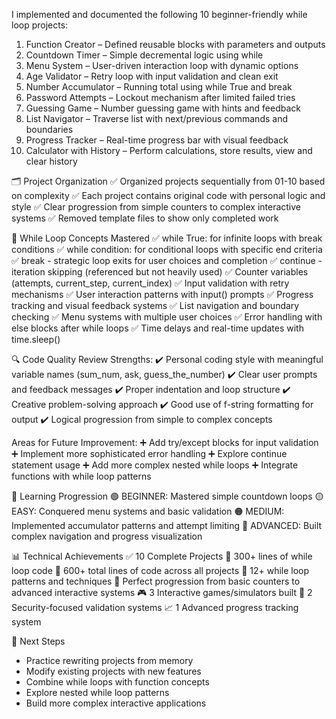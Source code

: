 I implemented and documented the following 10 beginner-friendly while loop projects:

1. Function Creator – Defined reusable blocks with parameters and outputs
2. Countdown Timer – Simple decremental logic using while
3. Menu System – User-driven interaction loop with dynamic options
4. Age Validator – Retry loop with input validation and clean exit
5. Number Accumulator – Running total using while True and break
6. Password Attempts – Lockout mechanism after limited failed tries
7. Guessing Game – Number guessing game with hints and feedback
8. List Navigator – Traverse list with next/previous commands and boundaries
9. Progress Tracker – Real-time progress bar with visual feedback
10. Calculator with History – Perform calculations, store results, view and clear history

🗂 Project Organization
✅ Organized projects sequentially from 01-10 based on complexity
✅ Each project contains original code with personal logic and style
✅ Clear progression from simple counters to complex interactive systems
✅ Removed template files to show only completed work

🧠 While Loop Concepts Mastered
✅ while True: for infinite loops with break conditions
✅ while condition: for conditional loops with specific end criteria
✅ break - strategic loop exits for user choices and completion
✅ continue - iteration skipping (referenced but not heavily used)
✅ Counter variables (attempts, current_step, current_index)
✅ Input validation with retry mechanisms
✅ User interaction patterns with input() prompts
✅ Progress tracking and visual feedback systems
✅ List navigation and boundary checking
✅ Menu systems with multiple user choices
✅ Error handling with else blocks after while loops
✅ Time delays and real-time updates with time.sleep()

🔍 Code Quality Review
Strengths:
✔️ Personal coding style with meaningful variable names (sum_num, ask, guess_the_number)
✔️ Clear user prompts and feedback messages
✔️ Proper indentation and loop structure
✔️ Creative problem-solving approach
✔️ Good use of f-string formatting for output
✔️ Logical progression from simple to complex concepts

Areas for Future Improvement:
➕ Add try/except blocks for input validation
➕ Implement more sophisticated error handling
➕ Explore continue statement usage
➕ Add more complex nested while loops
➕ Integrate functions with while loop patterns

🎯 Learning Progression
🟢 BEGINNER: Mastered simple countdown loops
🟡 EASY: Conquered menu systems and basic validation
🟠 MEDIUM: Implemented accumulator patterns and attempt limiting
🔴 ADVANCED: Built complex navigation and progress visualization

📊 Technical Achievements
✅ 10 Complete Projects
🧠 300+ lines of while loop code
🧠 600+ total lines of code across all projects
🧩 12+ while loop patterns and techniques
🔄 Perfect progression from basic counters to advanced interactive systems
🎮 3 Interactive games/simulators built
🔐 2 Security-focused validation systems
📈 1 Advanced progress tracking system

🚀 Next Steps
- Practice rewriting projects from memory
- Modify existing projects with new features
- Combine while loops with function concepts
- Explore nested while loop patterns
- Build more complex interactive applications



